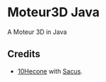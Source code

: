 # Moteur3D Java
A Moteur 3D in Java

## Credits

* [10Hecone](https://github.com/10hecone) with [Sacus](https://github.com/Sacus1).
